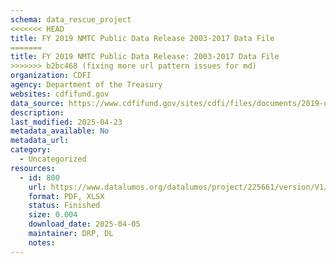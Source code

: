 ```yaml
---
schema: data_rescue_project 
<<<<<<< HEAD
title: FY 2019 NMTC Public Data Release 2003-2017 Data File
=======
title: FY 2019 NMTC Public Data Release: 2003-2017 Data File
>>>>>>> b2bc468 (fixing more url pattern issues for md)
organization: CDFI
agency: Department of the Treasury
websites: cdfifund.gov
data_source: https://www.cdfifund.gov/sites/cdfi/files/documents/2019-nmtc-public-data-release_fy_17.xlsx
description: 
last_modified: 2025-04-23
metadata_available: No
metadata_url: 
category:
  - Uncategorized
resources:
  - id: 800
    url: https://www.datalumos.org/datalumos/project/225661/version/V1/view
    format: PDF, XLSX
    status: Finished
    size: 0.004
    download_date: 2025-04-05
    maintainer: DRP, DL
    notes: 
---
```

